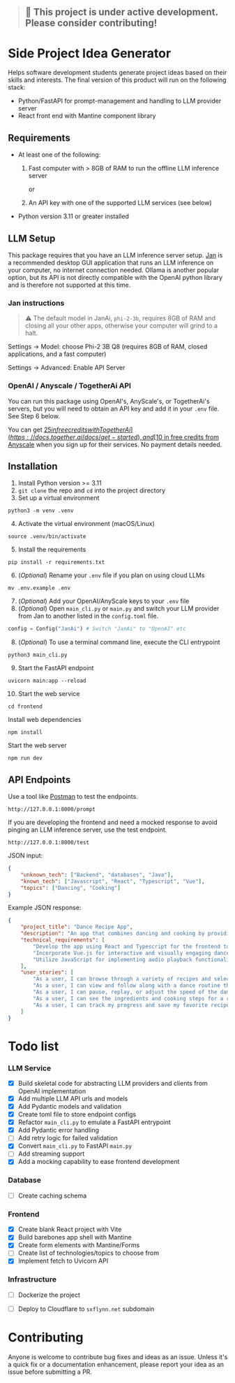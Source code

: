 > ## 🚧 This project is under active development. Please consider contributing!

# Side Project Idea Generator
Helps software development students generate project ideas based on their skills and interests. The final version of this product will run on the following stack:
 - Python/FastAPI for prompt-management and handling to LLM provider server
 - React front end with Mantine component library

## Requirements
 - At least one of the following:
   1. Fast computer with > 8GB of RAM to run the offline LLM inference server
      
      or
   1. An API key with one of the supported LLM services (see below)

- Python version 3.11 or greater installed


## LLM Setup
This package requires that you have an LLM inference server setup. [Jan](https://jan.ai) is a recommended desktop GUI application that runs an LLM inference on your computer, no internet connection needed. Ollama is another popular option, but its API is not directly compatible with the OpenAI python library and is therefore not supported at this time.


### Jan instructions
> ⚠️ The default model in JanAi, `phi-2-3b`, requires 8GB of RAM and closing all your other apps, otherwise your computer will grind to a halt.

Settings -> Model: choose Phi-2 3B Q8 (requires 8GB of RAM, closed applications, and a fast computer)

Settings -> Advanced: Enable API Server

### OpenAI / Anyscale / TogetherAi API
You can run this package using OpenAI's, AnyScale's, or TogetherAi's servers, but you will need to obtain an API key and add it in your `.env` file. See Step 6 below.

You can get [$25 in free credits with TogetherAi](https://docs.together.ai/docs/get-started), and [$10 in free credits from Anyscale](https://docs.endpoints.anyscale.com/) when you sign up for their services. No payment details needed.

## Installation
1. Install Python version >= 3.11
1. `git clone` the repo and `cd` into the project directory
2. Set up a virtual environment
```Shell
python3 -m venv .venv
```
4. Activate the virtual environment (macOS/Linux)
```Shell
source .venv/bin/activate
```
5. Install the requirements
```Shell
pip install -r requirements.txt
```
6. (*Optional*) Rename your `.env` file if you plan on using cloud LLMs
```Shell
mv .env.example .env
```
7. (*Optional*) Add your OpenAI/AnyScale keys to your `.env` file
8. (*Optional*) Open `main_cli.py` or `main.py` and switch your LLM provider from Jan to another listed in the `config.toml` file.
```Python
config = Config("JanAi") # Switch "JanAi" to "OpenAI" etc
```
8. (*Optional*) To use a terminal command line, execute the CLI entrypoint
```Shell
python3 main_cli.py
```
9. Start the FastAPI endpoint
```Shell
uvicorn main:app --reload
```
10. Start the web service
```
cd frontend
```
Install web dependencies
```
npm install
```
Start the web server
```
npm run dev
```



## API Endpoints
Use a tool like [Postman](https://www.postman.com) to test the endpoints.

```
http://127.0.0.1:8000/prompt
```

If you are developing the frontend and need a mocked response to avoid pinging an LLM inference server, use the test endpoint.
```
http://127.0.0.1:8000/test
```

JSON input: 
```json
{
    "unknown_tech": ["Backend", "databases", "Java"],
    "known_tech": ["Javascript", "React", "Typescript", "Vue"],
    "topics": ["Dancing", "Cooking"]
}
```
Example JSON response:
```json
{
    "project_title": "Dance Recipe App",
    "description": "An app that combines dancing and cooking by providing users with fun dance routines while preparing recipes, creating an interactive and enjoyable cooking experience.",
    "technical_requirements": [
        "Develop the app using React and Typescript for the frontend to ensure a robust and efficient user interface.",
        "Incorporate Vue.js for interactive and visually engaging dance routine display and user interaction.",
        "Utilize JavaScript for implementing audio playback functionality and dance routine synchronization with recipe steps."
    ],
    "user_stories": [
        "As a user, I can browse through a variety of recipes and select one to prepare.",
        "As a user, I can view and follow along with a dance routine that complements the cooking process for a selected recipe.",
        "As a user, I can pause, replay, or adjust the speed of the dance routine to match my preference and cooking pace.",
        "As a user, I can see the ingredients and cooking steps for a recipe while simultaneously watching and following the dance routine.",
        "As a user, I can track my progress and save my favorite recipes and dance routines for future use."
    ]
}
```

# Todo list
### LLM Service
- [x] Build skeletal code for abstracting LLM providers and clients from OpenAI implementation 
- [x] Add multiple LLM API urls and models
- [x] Add Pydantic models and validation
- [x] Create toml file to store endpoint configs
- [x] Refactor `main_cli.py` to emulate a FastAPI entrypoint
- [x] Add Pydantic error handling
- [ ] Add retry logic for failed validation
- [x] Convert `main_cli.py` to FastAPI `main.py`
- [ ] Add streaming support
- [x] Add a mocking capability to ease frontend development

### Database
- [ ] Create caching schema

### Frontend
- [x] Create blank React project with Vite
- [x] Build barebones app shell with Mantine
- [x] Create form elements with Mantine/Forms
- [ ] Create list of technologies/topics to choose from
- [x] Implement fetch to Uvicorn API

### Infrastructure
- [ ] Dockerize the project
- [ ] Deploy to Cloudflare to `sxflynn.net` subdomain


# Contributing
Anyone is welcome to contribute bug fixes and ideas as an issue. Unless it's a quick fix or a documentation enhancement, please report your idea as an issue before submitting a PR.

